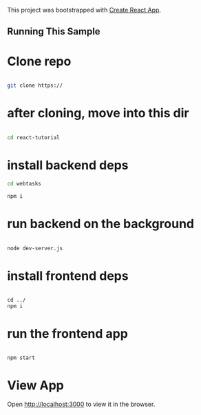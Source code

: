 This project was bootstrapped with [Create React App](https://github.com/facebook/create-react-app).

## Running This Sample

# Clone repo

```bash

git clone https://

```

# after cloning, move into this dir

```bash

cd react-tutorial

```

# install backend deps

```bash
cd webtasks

npm i

```

# run backend on the background

```bash

node dev-server.js

```

# install frontend deps

```

cd ../
npm i

```

# run the frontend app

```

npm start

```

# View App

Open [http://localhost:3000](http://localhost:3000) to view it in the browser.
